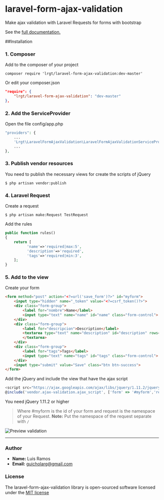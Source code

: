# laravel-form-ajax-validation
Make ajax validation with Laravel Requests for forms with bootstrap

See the [full documentation.](https://github.com/guicho0601/laravel-form-ajax-validation/wiki)

##Installation

### 1. Composer

Add to the composer of your project

```console
composer require 'lrgt/laravel-form-ajax-validation:dev-master'
```

Or edit your composer.json

```json
"require": {
    "lrgt/laravel-form-ajax-validation": "dev-master"
},
```

### 2. Add the ServiceProvider

Open the file config/app.php

```php
"providers": {
    ...
    'Lrgt\LaravelFormAjaxValidation\LaravelFormAjaxValidationServiceProvider',
    ...
},
```

### 3. Publish vendor resources

You need to publish the necessary views for create the scripts of jQuery

```console
$ php artisan vendor:publish
```

### 4. Laravel Request

Create a request

```console
$ php artisan make:Request TestRequest
```

Add the rules

```php
public function rules()
{
	return [
          'name'=>'required|max:5',
          'description'=>'required',
          'tags'=>'required|min:3',
	];
}
```

### 5. Add to the view

Create your form

```html
<form method="post" action="<?=url('save_form')?>" id="myform">
    <input type="hidden" name="_token" value="<?=csrf_token()?>">
    <div class="form-group">
        <label for="nombre">Name</label>
        <input type="text" name="name" id="name" class="form-control">
    </div>
    <div class="form-group">
        <label for="descripcion">Description</label>
        <textarea type="text" name="description" id="description" rows="5" class="form-control">
        </textarea>
    </div>
    <div class="form-group">
        <label for="tags">Tags</label>
        <input type="text" name="tags" id="tags" class="form-control">
    </div>
    <input type="submit" value="Save" class="btn btn-success">
</form>
```

Add the jQuery and include the view that have the ajax script

```javascript
<script src="https://ajax.googleapis.com/ajax/libs/jquery/1.11.2/jquery.min.js"></script>
@include('vendor.ajax-validation.ajax_script', ['form' => '#myform','request'=>'App/Http/Requests/TestRequest'])
```

You need jQuery 1.11.2 or higher

> Where #myform is the id of your form and request is the namespace of your Request.
>__Note:__ Put the namespace of the request separate with `/`

![Preview validation](http://i1277.photobucket.com/albums/y485/guicho0601/Captura%20de%20pantalla%202015-06-02%20a%20las%2022.15.51_zpsvm5wevpp.png)

***

### Author

- __Name:__ Luis Ramos
- __Email:__ guicholarg@gmail.com

### License

The laravel-form-ajax-validation library is open-sourced software licensed under the [MIT license](http://opensource.org/licenses/MIT)
